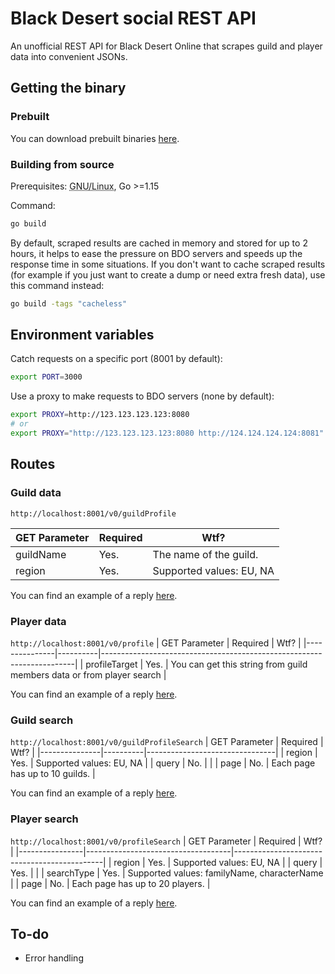 # Black Desert social REST API

An unofficial REST API for Black Desert Online that scrapes guild and player data into convenient JSONs.

## Getting the binary
### Prebuilt
You can download prebuilt binaries [here](https://gitlab.com/man90/black-desert-social-rest-api/-/pipelines).

### Building from source
Prerequisites: <abbr title="Not tested on other platforms.">GNU/Linux</abbr>, Go >=1.15

Command:
```bash
go build
```

By default, scraped results are cached in memory and stored for up to 2 hours, it helps to ease the pressure on BDO servers and speeds up the response time in some situations. If you don't want to cache scraped results (for example if you just want to create a dump or need extra fresh data), use this command instead:
```bash
go build -tags "cacheless"
```

## Environment variables
Catch requests on a specific port (8001 by default):
```bash
export PORT=3000
```

Use a proxy to make requests to BDO servers (none by default):
```bash
export PROXY=http://123.123.123.123:8080
# or
export PROXY="http://123.123.123.123:8080 http://124.124.124.124:8081"
```

## Routes

### Guild data
`http://localhost:8001/v0/guildProfile`

| GET Parameter | Required | Wtf?                     |
|-----------|----------|--------------------------|
| guildName | Yes.     | The name of the guild.   |
| region    | Yes.     | Supported values: EU, NA |

You can find an example of a reply [here](https://gitlab.com/man90/black-desert-social-rest-api/-/blob/master/exampleDumps/guildProfile.json).

### Player data
`http://localhost:8001/v0/profile`
| GET Parameter     | Required | Wtf?                                                                  |
|---------------|----------|-----------------------------------------------------------------------|
| profileTarget | Yes.     | You can get this string from guild members data or from player search |

You can find an example of a reply [here](https://gitlab.com/man90/black-desert-social-rest-api/-/blob/master/exampleDumps/profile.json).

### Guild search
`http://localhost:8001/v0/guildProfileSearch`
| GET Parameter | Required | Wtf?                           |
|---------------|----------|--------------------------------|
| region        | Yes.     | Supported values: EU, NA       |
| query         | No.      |                                |
| page          | No.      | Each page has up to 10 guilds. |

You can find an example of a reply [here](https://gitlab.com/man90/black-desert-social-rest-api/-/blob/master/exampleDumps/guildProfileSearch.json).

### Player search
`http://localhost:8001/v0/profileSearch`
| GET Parameter  | Required                           | Wtf?                                        |
|----------------|------------------------------------|---------------------------------------------|
| region         | Yes.                               | Supported values: EU, NA                    |
| query          | Yes.                               |                                             |
| searchType     | Yes.                               | Supported values: familyName, characterName |
| page           | No.                                | Each page has up to 20 players.             |

You can find an example of a reply [here](https://gitlab.com/man90/black-desert-social-rest-api/-/blob/master/exampleDumps/profileSearch.json).

## To-do
* Error handling
